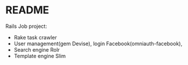 # README

Rails Job project:
* Rake task crawler
* User management(gem Devise), login Facebook(omniauth-facebook), 
* Search engine Rolr
* Template engine Slim
